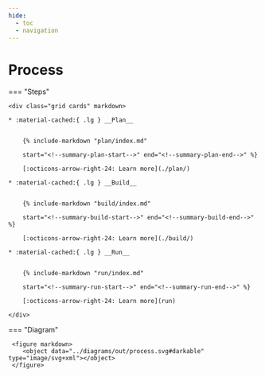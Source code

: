 ```yaml
---
hide:
  - toc
  - navigation
---
```

# Process

=== "Steps"

    <div class="grid cards" markdown>
    
    * :material-cached:{ .lg } __Plan__
    
    
        {% include-markdown "plan/index.md"
    
        start="<!--summary-plan-start-->" end="<!--summary-plan-end-->" %}
    
        [:octicons-arrow-right-24: Learn more](./plan/)
    
    * :material-cached:{ .lg } __Build__
    
    
        {% include-markdown "build/index.md"
    
        start="<!--summary-build-start-->" end="<!--summary-build-end-->" %}
    
        [:octicons-arrow-right-24: Learn more](./build/)
    
    * :material-cached:{ .lg } __Run__
    
    
        {% include-markdown "run/index.md"
    
        start="<!--summary-run-start-->" end="<!--summary-run-end-->" %}
    
        [:octicons-arrow-right-24: Learn more](run)
    
    </div>

=== "Diagram"

     <figure markdown>
        <object data="../diagrams/out/process.svg#darkable" type="image/svg+xml"></object>
     </figure>
